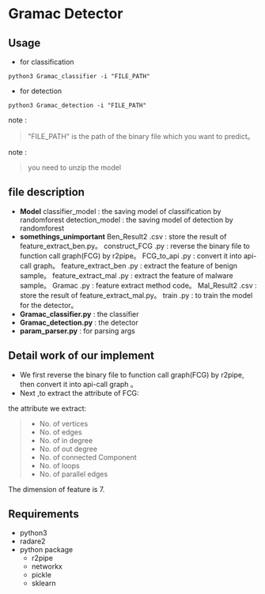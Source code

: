 # Gramac Detector 

## Usage
- for classification
```
python3 Gramac_classifier -i "FILE_PATH"
```

- for detection
```
python3 Gramac_detection -i "FILE_PATH"
```
note : 
> "FILE_PATH" is the path of the binary file which you want to predict。

note : 
> you need to unzip the model


## file description
* **Model**
classifier_model : the saving model of classification by randomforest
detection_model : the saving model of detection by randomforest
* **somethings_unimportant**
Ben_Result2 .csv : store the result of feature_extract_ben.py。
construct_FCG .py : reverse the binary file to function call graph(FCG) by r2pipe。
FCG_to_api .py : convert it into api-call graph。
feature_extract_ben .py : extract the feature of benign sample。
feature_extract_mal .py : extract the feature of malware sample。
Gramac .py : feature extract method code。
Mal_Result2 .csv : store the result of feature_extract_mal.py。
train .py : to train the model for the detector。
* **Gramac_classifier.py** : the classifier
* **Gramac_detection.py** : the detector
* **param_parser.py** :  for parsing args

## Detail work of our implement

* We first reverse the binary file to function call graph(FCG) by r2pipe, then convert it into api-call graph 。
* Next ,to extract the attribute of FCG:


the attribute we extract:
>* No. of vertices
>* No. of edges
>* No. of in degree
>* No. of out degree
>* No. of connected Component
>* No. of loops
>* No. of parallel edges

The dimension of feature is 7.


## Requirements

* python3
* radare2
* python package
  * r2pipe
  * networkx
  * pickle
  * sklearn

